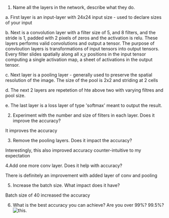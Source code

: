 
1. Name all the layers in the network, describe what they do.

  a. First layer is an input-layer with 24x24 input size - used to declare sizes of your input

  b. Next is a convolution layer with a filter size of 5, and 8 filters, and the stride is 1, padded with 2 pixels of zeros and the activation is relu. These layers performs valid convolutions and output a tensor. The purpose of convloution layers is transformations of input tensors into output tensors.             Every filter slides spatially along all x,y positions in the input tensor computing a single activation map, a sheet of activations in the output tensor.

  c. Next layer is a pooling layer - generally used to preserve the spatial resolution of the image. The size of the pool is 2x2 and striding at 2 cells 

  d. The next 2 layers are repetetion of hte above two with varying filtres and pool size.

  e. The last layer is a loss layer of type 'softmax' meant to output the result.

2. Experiment with the number and size of filters in each layer. Does it improve the accuracy?
 
  It improves the accuracy

3. Remove the pooling layers. Does it impact the accuracy?
 
 Interestingly, this also improved accuracy counter-intuitive to my expectation

4.Add one more conv layer. Does it help with accuracy?
  
  There is definitely an improvement with added layer of conv and pooling
  
5. Increase the batch size. What impact does it have?
 
  Batch size of 40 increased the accuracy


6. What is the best accuracy you can achieve? Are you over 99%? 99.5%?
![this](reslut.png).  

